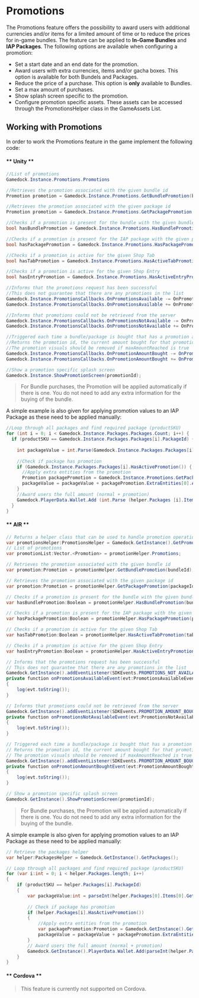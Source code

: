 # Promotions

The Promotions feature offers the possibility to award users with additional currencies and/or items for a limited amount of time or to reduce the prices for in-game bundles. The feature can be applied to **In-Game Bundles** and **IAP Packages**. The following options are available when configuring a promotion:
* Set a start date and an end date for the promotion.
* Award users with extra currencies, items and/or gacha boxes. This option is available for both Bundels and Packages.
* Reduce the price of a purchase. This option is **only** available to Bundles.
* Set a max amount of purchases.
* Show splash screen specific to the promotion.
* Configure promotion specific assets. These assets can be accessed through the PromotionsHelper class in the GameAssets List.

## Working with Promotions

In order to work the Promotions feature in the game implement the following code:

<!-- tabs:start -->

#### ** Unity **

~~~C#
//List of promotions
Gamedock.Instance.Promotions.Promotions

//Retrieves the promotion associated with the given bundle id
Promotion promotion = Gamedock.Instance.Promotions.GetBundlePromotion(bundleId);

//Retrieves the promotion associated with the given package id
Promotion promotion = Gamedock.Instance.Promotions.GetPackagePromotion(packageId);

//Checks if a promotion is present for the bundle with the given bundle id
bool hasBundlePromotion = Gamedock.Instance.Promotions.HasBundlePromotion(bundleId);

//Checks if a promotion is present for the IAP package with the given package id
bool hasPackagePromotion = Gamedock.Instance.Promotions.HasPackagePromotion(packageId);

//Checks if a promotion is active for the given Shop Tab
bool hasTabPromotion = Gamedock.Instance.Promotions.HasActiveTabPromotion(tab);

//Checks if a promotion is active for the given Shop Entry
bool hasEntryPromotion = Gamedock.Instance.Promotions.HasActiveEntryPromotion(entry);

//Informs that the promotions request has been successful
//This does not guarantee that there are any promotions in the list
Gamedock.Instance.PromotionsCallbacks.OnPromotionsAvailable -= OnPromotionsAvailable;
Gamedock.Instance.PromotionsCallbacks.OnPromotionsAvailable += OnPromotionsAvailable;

//Informs that promotions could not be retrieved from the server
Gamedock.Instance.PromotionsCallbacks.OnPromotionsNotAvailable -= OnPromotionsNotAvailable;
Gamedock.Instance.PromotionsCallbacks.OnPromotionsNotAvailable += OnPromotionsNotAvailable;

//Triggered each time a bundle/package is bought that has a promotion attached to it
//Returns the promotion id, the current amount bought for that promotion by the user and if the max amount has been reached
//The promotion visuals should be removed if maxAmountReached is true
Gamedock.Instance.PromotionsCallbacks.OnPromotionAmountBought -= OnPromotionAmountBought (promotionId, currentAmount, maxAmountReached);
Gamedock.Instance.PromotionsCallbacks.OnPromotionAmountBought += OnPromotionAmountBought (promotionId, currentAmount, maxAmountReached);

//Show a promotion specific splash screen
Gamedock.Instance.ShowPromotionScreen(promotionId);
~~~

> For Bundle purchases, the Promotion will be applied automatically if there is one. You do not need to add any extra information for the buying of the bundle.

A simple example is also given for applying promotion values to an IAP Package as these need to be applied manually:

~~~C#
//Loop through all packages and find required package (productSKU)
for (int i = 0; i < Gamedock.Instance.Packages.Packages.Count; i++) {
  if (productSKU == Gamedock.Instance.Packages.Packages[i].PackageId) {
  
    int packageValue = int.Parse(Gamedock.Instance.Packages.Packages[i].Items[0].Value.Replace(".0", ""));
    
    //Check if package has promotion
    if (Gamedock.Instance.Packages.Packages[i].HasActivePromotion()) {
      //Apply extra entities from the promotion
      Promotion packagePromotion = Gamedock.Instance.Promotions.GetPackagePromotion(helper.Packages[i].PackageId);
      packageValue = packageValue + packagePromotion.ExtraEntities[0].Amount;
    }
    //Award users the full amount (normal + promotion)
    Gamedock.PlayerData.Wallet.Add (int.Parse (helper.Packages [i].Items [0].Id), packageValue, PlayerDataUpdateReasons.IAP, "Shop", transactionId);
  }
}
~~~

#### ** AIR **

~~~C#
// Returns a helper class that can be used to handle promotion operations
var promotionsHelper:PromotionsHelper = Gamedock.GetInstance().GetPromotions();
// List of promotions
var promotionList:Vector.<Promotion> = promotionHelper.Promotions;

// Retrieves the promotion associated with the given bundle id
var promotion:Promotion = promotionHelper.GetBundlePromotion(bundleId);

// Retrieves the promotion associated with the given package id
var promotion:Promotion = promotionHelper.GetPackagePromotion(packageId);

// Checks if a promotion is present for the bundle with the given bundle id
var hasBundlePromotion:Boolean = promotionHelper.HasBundlePromotion(bundleId);

// Checks if a promotion is present for the IAP package with the given package id
var hasPackagePromotion:Boolean = promotionHelper.HasPackagePromotion(packageId);

// Checks if a promotion is active for the given Shop Tab
var hasTabPromotion:Boolean = promotionHelper.HasActiveTabPromotion(tab);

// Checks if a promotion is active for the given Shop Entry
var hasEntryPromotion:Boolean = promotionHelper.HasActiveEntryPromotion(entry);

// Informs that the promotions request has been successful
// This does not guarantee that there are any promotions in the list
Gamedock.GetInstance().addEventListener(SDKEvents.PROMOTIONS_NOT_AVAILABLE, onPromotionsNotAvailableEvent);
private function onPromotionsAvailableEvent(evt:PromotionsAvailableEvent) : void
{
	log(evt.toString());
}

// Informs that promotions could not be retrieved from the server
Gamedock.GetInstance().addEventListener(SDKEvents.PROMOTION_AMOUNT_BOUGHT, onPromotionAmountBoughtEvent);
private function onPromotionsNotAvailableEvent(evt:PromotionsNotAvailableEvent) : void
{
	log(evt.toString());
}

// Triggered each time a bundle/package is bought that has a promotion attached to it
// Returns the promotion id, the current amount bought for that promotion by the user and if the max amount has been reached
// The promotion visuals should be removed if maxAmountReached is true
Gamedock.GetInstance().addEventListener(SDKEvents.PROMOTION_AMOUNT_BOUGHT, onPromotionAmountBoughtEvent);
private function onPromotionAmountBoughtEvent(evt:PromotionAmountBoughtEvent) : void
{
	log(evt.toString());
}

// Show a promotion specific splash screen
Gamedock.GetInstance().ShowPromotionScreen(promotionId);
~~~

> For Bundle purchases, the Promotion will be applied automatically if there is one. You do not need to add any extra information for the buying of the bundle.

A simple example is also given for applying promotion values to an IAP Package as these need to be applied manually:

~~~C#
// Retrieve the packages helper
var helper:PackagesHelper = Gamedock.GetInstance().GetPackages();

// Loop through all packages and find required package (productSKU)
for (var i:int = 0; i < helper.Packages.length; i++)
{
	if (productSKU == helper.Packages[i].PackageId)
	{
		var packageValue:int = parseInt(helper.Packages[0].Items[0].GetValue().replace(".0", ""));
		
		// Check if package has promotion
		if (helper.Packages[i].HasActivePromotion())
		{
			//Apply extra entities from the promotion
			var packagePromotion:Promotion = Gamedock.GetInstance().GetPromotions().GetPackagePromotion(helper.Packages[i].PackageId);
			packageValue = packageValue + packagePromotion.ExtraEntities[0].Amount;
		}
		// Award users the full amount (normal + promotion)
		Gamedock.GetInstance().PlayerData.Wallet.Add(parseInt(helper.Packages[i].Items[0].Id), packageValue, "IAP", "Shop", transactionId);
	}
}
~~~

#### ** Cordova **

> This feature is currently not supported on Cordova.

<!-- tabs:end -->